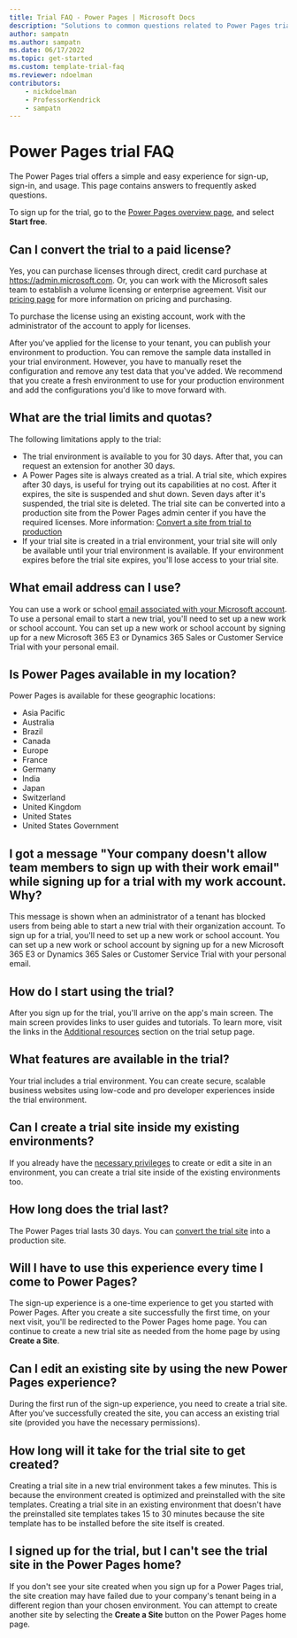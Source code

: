 ```yaml
---  
title: Trial FAQ - Power Pages | Microsoft Docs
description: "Solutions to common questions related to Power Pages trial setup and management. Learn how to resolve platform and app-specific issues."
author: sampatn
ms.author: sampatn
ms.date: 06/17/2022
ms.topic: get-started
ms.custom: template-trial-faq
ms.reviewer: ndoelman
contributors:
    - nickdoelman
    - ProfessorKendrick
    - sampatn
---
```


# Power Pages trial FAQ

The Power Pages trial offers a simple and easy experience for sign-up, sign-in, and usage. This page contains answers to frequently asked questions.

To sign up for the trial, go to the [Power Pages overview page](https://powerpages.microsoft.com/), and select **Start free**.

## Can I convert the trial to a paid license?

Yes, you can purchase licenses through direct, credit card purchase at https://admin.microsoft.com. Or, you can work with the Microsoft sales team to establish a volume licensing or enterprise agreement. Visit our [pricing page](https://powerapps.microsoft.com/pricing/) for more information on pricing and purchasing. 

To purchase the license using an existing account, work with the administrator of the account to apply for licenses. 

After you've applied for the license to your tenant, you can publish your environment to production. You can remove the sample data installed in your trial environment. However, you have to manually reset the configuration and remove any test data that you've added. We recommend that you create a fresh environment to use for your production environment and add the configurations you'd like to move forward with. 

## What are the trial limits and quotas?

The following limitations apply to the trial:
- The trial environment is available to you for 30 days. After that, you can request an extension for another 30 days.
- A Power Pages site is always created as a trial. A trial site, which expires after 30 days, is useful for trying out its capabilities at no cost. After it expires, the site is suspended and shut down. Seven days after it's suspended, the trial site is deleted. The trial site can be converted into a production site from the Power Pages admin center if you have the required licenses. More information: [Convert a site from trial to production](/power-apps/maker/portals/admin/convert-portal#convert-a-portal-from-trial-to-production)
- If your trial site is created in a trial environment, your trial site will only be available until your trial environment is available. If your environment expires before the trial site expires, you'll lose access to your trial site. 

## What email address can I use?

You can use a work or school [email associated with your Microsoft account](https://support.microsoft.com/windows/what-is-a-microsoft-account-4a7c48e9-ff5a-e9c6-5a5c-1a57d66c3bfa).
To use a personal email to start a new trial, you'll need to set up a new work or school account. You can set up a new work or school account by signing up for a new Microsoft 365 E3 or Dynamics 365 Sales or Customer Service Trial with your personal email.

## Is Power Pages available in my location?

Power Pages is available for these geographic locations:
- Asia Pacific
- Australia
- Brazil
- Canada
- Europe
- France
- Germany
- India
- Japan
- Switzerland
- United Kingdom
- United States
- United States Government

## I got a message "Your company doesn't allow team members to sign up with their work email" while signing up for a trial with my work account. Why?

This message is shown when an administrator of a tenant has blocked users from being able to start a new trial with their organization account. To sign up for a trial, you'll need to set up a new work or school account. You can set up a new work or school account by signing up for a new Microsoft 365 E3 or Dynamics 365 Sales or Customer Service Trial with your personal email.

## How do I start using the trial?

After you sign up for the trial, you'll arrive on the app's main screen. The main screen provides links to user guides and tutorials. To learn more, visit the links in the [Additional resources](trial-signup.md#additional-resources) section on the trial setup page.

## What features are available in the trial?

Your trial includes a trial environment. You can create secure, scalable business websites using low-code and pro developer experiences inside the trial environment. 

## Can I create a trial site inside my existing environments?

If you already have the [necessary privileges](/power-apps/maker/portals/admin/portal-admin-roles) to create or edit a site in an environment, you can create a trial site inside of the existing environments too. 

## How long does the trial last?

The Power Pages trial lasts 30 days. You can [convert the trial site](/power-apps/maker/portals/admin/convert-portal#convert-a-portal-from-trial-to-production) into a production site.  

## Will I have to use this experience every time I come to Power Pages? 

The sign-up experience is a one-time experience to get you started with Power Pages. After you create a site successfully the first time, on your next visit, you'll be redirected to the Power Pages home page. You can continue to create a new trial site as needed from the home page by using **Create a Site**. 

## Can I edit an existing site by using the new Power Pages experience?

During the first run of the sign-up experience, you need to create a trial site. After you've successfully created the site, you can access an existing trial site (provided you have the necessary permissions). 

## How long will it take for the trial site to get created? 

Creating a trial site in a new trial environment takes a few minutes.  This is because the environment created is optimized and preinstalled with the site templates. Creating a trial site in an existing environment that doesn't have the preinstalled site templates takes 15 to 30 minutes because the site template has to be installed before the site itself is created. 

## I signed up for the trial, but I can't see the trial site in the Power Pages home? 

If you don't see your site created when you sign up for a Power Pages trial, the site creation may have failed due to your company's tenant being in a different region than your chosen environment. You can attempt to create another site by selecting the **Create a Site** button on the Power Pages home page.



